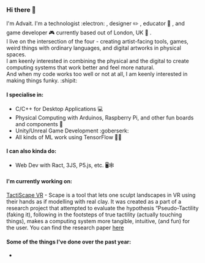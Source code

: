 ### Hi there 👋

I'm Advait. I'm a technologist :electron: , designer ✏️ , educator 🎒 , and game developer 🎮 currently based out of London, UK 󠁧󠁢󠁥:england: .   
I live on the intersection of the four - creating artist-facing tools, games, weird things with ordinary languages, and digital artworks in physical spaces.    
I am keenly interested in combining the physical and the digital to create computing systems that work better and feel more natural.     
And when my code works too well or not at all, I am keenly interested in making things funky. :shipit:

#### I specialise in:
- C/C++ for Desktop Applications 💻
- Physical Computing with Arduinos, Raspberry Pi, and other fun boards and components 🔌
- Unity/Unreal Game Development  :goberserk:
- All kinds of ML work using TensorFlow 🤖🎰

#### I can also kinda do:
- Web Dev with Ract, 3JS, P5.js, etc. 🖥️🕸️
  
#### I'm currently working on: 
[TactiScape VR](https://github.com/AdvaitU/tactiscape-vr) - Scape is a tool that lets one sculpt landscapes in VR using their hands as if modelling with real clay. It was created as a part of a research project that attempted to evaluate the hypothesis “Pseudo-Tactility (faking it), following in the footsteps of true tactility (actually touching things), makes a computing system more tangible, intuitive, (and fun) for the user. You can find the research paper [here](https://github.com/AdvaitU/tactiscape-vr/blob/main/AdvaitUkidve-TactiScapeVR-ThesisThesis.pdf)

      
#### Some of the things I've done over the past year: 
- 

<!--
**AdvaitU/AdvaitU** is a ✨ _special_ ✨ repository because its `README.md` (this file) appears on your GitHub profile.

Here are some ideas to get you started:

- 🔭 I’m currently working on ...
- 🌱 I’m currently learning ...
- 👯 I’m looking to collaborate on ...
- 🤔 I’m looking for help with ...
- 💬 Ask me about ...
- 📫 How to reach me: ...
- 😄 Pronouns: ...
- ⚡ Fun fact: ...
-->

